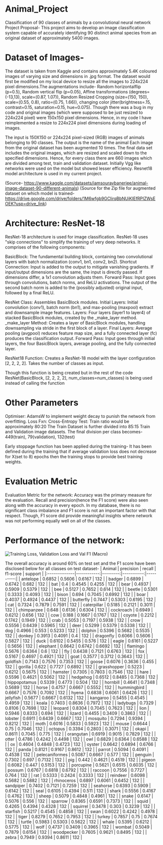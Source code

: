 # Animal_Project
Classification of 90 classes of animals by a convolutional neural network 
Project Proposal-
This project aims to develop an image classification system capable of accurately identifying 90 distinct animal species from an original dataset of approximately 5400 images. 

# Dataset of Images-  
The dataset is taken from Kaggle and contains approximately 5.4K coloured images of varying size and dimensions in .jpg format. The dataset would first be modified on my local device to resize all the images to 224x224 pixel dimensions.The augmentations include- Random horizontalflip (p=0.5), Random vertical flip (p=0.05), Affine transformations (degrees=(-13,13), scale=(0.87, 1.07)), Random Resized Cropping (size=(150, 150), scale=(0.55, 0.8), ratio=(0.75, 1.66)), changing color jitter(brightness=.15, contrast=0.15, saturation=0.15, hue=0.075). Though there was a bug in my code and original images (which were supposed to be just resized to 224x224 pixel) were 150x150 pixel dimensions. Hence, in my code I have reimplemented a resize to 224x224 pixel dimensions during loading of images.

The input is 150X150 or 224x224 pixel-sized (RGB) images of animals belonging to 90 classes. The output is the name of the animal
Each image from the original dataset has been augmented 10 times. The final data set includes the original images, which are resized and scaled down to the specified dimensions. Hence, for every class there are 660 images which are divided among test, train and validation dataset.
Initially Vgg like networks were used on the model but showed lesser efficiency. Resnet18 model architecture is used in my current project.

(Source- https://www.kaggle.com/datasets/iamsouravbanerjee/animal-image-dataset-90-different-animals)
(Source for the Zip file for augmented dataset on which model is trained- https://drive.google.com/drive/folders/1M6wfgb9GClirqBbNUiKIEfRPIZWsEOEK?usp=drive_link)

# Architecture: ResNet-18

ResNet-18 architecture is used for image classification. ResNet-18 uses "skip connections" to simplify the training of very deep networks.
It comprises of the following components:

BasicBlock:
The fundamental building block, containing two convolutional layers with batch normalization (conv1, bn1, conv2, bn2).
Shortcut Connection: Input is added to the output to mitigate vanishing gradients.
If input/output dimensions are the same, the input is directly passed.
If dimensions differ, a 1x1 convolution adjusts them.
Forward Pass: Input goes through convolutions, batch norms, and ReLU activations. The output of the second batch norm is added to the (possibly adjusted) original input, followed by a final ReLU.

ResNet Class:
Assembles BasicBlock modules.
Initial Layers: Initial convolution (conv1), batch norm (bn1), and max-pooling (maxpool) extract and downsample image features.
Layers: Four layers (layer1 to layer4) of stacked BasicBlock modules, created by the _make_layer method.
_make_layer Method: Creates a layer of BasicBlock modules, handling downsampling via stride in the first block of a layer.
Final Layers: Average pooling (avgpool) reduces feature map size, and a fully connected layer (fc) produces the classification output.
Forward Pass: Input goes through initial layers, the four BasicBlock layers, average pooling, and the fully connected layer.

ResNet18 Function:
Creates a ResNet-18 model with the layer configuration [2, 2, 2, 2].
Takes the number of classes as input.

Though this function is being created but in the rest of the code ResNet(BasicBlock, [2, 2, 2, 2], num_classes=num_classes) is being used instead of calling the function

# Other Parameters
Optimiser: AdamsW to implement weight decay to punish the network from overfitting. 
Loss Fxn: Cross-Entropy
Test: Train ratio would be approximately 80:20 
The Train Dataset is further divided into 85:15 Train and Validation image datasets. 
The final division per class becomes- 449(train), 79(validation), 132(test)

Early stoppage function has been applied during the training- 
It has been defined during the training that if average validation loss does not decrease for X(set to 8) epochs then the training stops to provide best training weights. 
# Evaluation Metric
Evaluation Metric for the network: Accuracy was the primary measure for the evaluation. Recall and precision(hence the F1 score) were also seen along with the accuracy in every epoch. In my database, there is no significant class imbalance and F1 score is not an important factor with that respect. Though, F1 score did provide meaningful insights where network was not performing equally well on all of the classes. 

# Performance of the network: 

![Training Loss, Validation Loss and Val F1 (Macro)](https://github.com/user-attachments/assets/177d0302-524f-495e-a31c-ea7bef411dbb)

The overall accuracy is around 60% on test set and the F1 score have been disclosed below for all classes on test dataset-
| Animal        |   precision |   recall |   f1-score |   support |
|:--------------|------------:|---------:|-----------:|----------:|
| antelope      |    0.6852  |   0.5606 |     0.6167 |       132 |
| badger        |    0.6899  |   0.6742 |     0.682  |       132 |
| bat           |    0.4     |   0.4545 |     0.4255 |       132 |
| bear          |    0.4937  |   0.5909 |     0.5379 |       132 |
| bee           |    0.5127  |   0.7652 |     0.614  |       132 |
| beetle        |    0.5301  |   0.3333 |     0.4093 |       132 |
| bison         |    0.694   |   0.7045 |     0.6992 |       132 |
| boar          |    0.4037  |   0.4924 |     0.4437 |       132 |
| butterfly     |    0.7447  |   0.5303 |     0.6195 |       132 |
| cat           |    0.7324  |   0.7879 |     0.7591 |       132 |
| caterpillar   |    0.5185  |   0.2121 |     0.3011 |       132 |
| chimpanzee    |    0.648   |   0.6136 |     0.6304 |       132 |
| cockroach     |    0.6949  |   0.6212 |     0.656  |       132 |
| cow           |    0.188   |   0.1667 |     0.1767 |       132 |
| coyote        |    0.2212  |   0.1742 |     0.1949 |       132 |
| crab          |    0.5053  |   0.7197 |     0.5938 |       132 |
| crow          |    0.5556  |   0.6439 |     0.5965 |       132 |
| deer          |    0.5299  |   0.5379 |     0.5338 |       132 |
| dog           |    0.4966  |   0.553  |     0.5233 |       132 |
| dolphin       |    0.5396  |   0.5682 |     0.5535 |       132 |
| donkey        |    0.3913  |   0.4091 |     0.4    |       132 |
| dragonfly     |    0.6066  |   0.5606 |     0.5827 |       132 |
| duck          |    0.6102  |   0.5455 |     0.576  |       132 |
| eagle         |    0.6161  |   0.5227 |     0.5656 |       132 |
| elephant      |    0.6642  |   0.6742 |     0.6692 |       132 |
| flamingo      |    0.5676  |   0.6364 |     0.6    |       132 |
| fly           |    0.6438  |   0.7121 |     0.6763 |       132 |
| fox           |    0.5167  |   0.4697 |     0.4921 |       132 |
| goat          |    0.3577  |   0.3712 |     0.3643 |       132 |
| goldfish      |    0.7143  |   0.7576 |     0.7353 |       132 |
| goose         |    0.6076  |   0.3636 |     0.455  |       132 |
| gorilla       |    0.622   |   0.7727 |     0.6892 |       132 |
| grasshopper   |    0.5223  |   0.6212 |     0.5675 |       132 |
| hamster       |    0.7305  |   0.7803 |     0.7546 |       132 |
| hare          |    0.5596  |   0.4621 |     0.5062 |       132 |
| hedgehog      |    0.6512  |   0.8485 |     0.7368 |       132 |
| hippopotamus  |    0.5339  |   0.4773 |     0.504  |       132 |
| hornbill      |    0.4641  |   0.7348 |     0.5689 |       132 |
| horse         |    0.4757  |   0.6667 |     0.5552 |       132 |
| hummingbird    |    0.6667  |   0.7576 |     0.7092 |       132 |
| hyena         |    0.6838  |   0.6061 |     0.6426 |       132 |
| jellyfish     |    0.5677  |   0.6667 |     0.6132 |       132 |
| kangaroo      |    0.5455  |   0.4545 |     0.4959 |       132 |
| koala         |    0.7403  |   0.8636 |     0.7972 |       132 |
| ladybugs      |    0.7329  |   0.8106 |     0.7698 |       132 |
| leopard       |    0.8304  |   0.7045 |     0.7623 |       132 |
| lion          |    0.5946  |   0.8333 |     0.694  |       132 |
| lizard        |    0.4455  |   0.3409 |     0.3863 |       132 |
| lobster       |    0.6911  |   0.6439 |     0.6667 |       132 |
| mosquito      |    0.7294  |   0.9394 |     0.8212 |       132 |
| moth          |    0.6016  |   0.5833 |     0.5923 |       132 |
| mouse         |    0.6644  |   0.75   |     0.7046 |       132 |
| octopus       |    0.3394  |   0.2803 |     0.3071 |       132 |
| okapi         |    0.8611  |   0.7045 |     0.775  |       132 |
| orangutan      |    0.6919  |   0.9015 |     0.7829 |       132 |
| otter         |    0.4786  |   0.4242 |     0.4498 |       132 |
| owl           |    0.6829  |   0.6364 |     0.6588 |       132 |
| ox            |    0.4604  |   0.4848 |     0.4723 |       132 |
| oyster        |    0.6642  |   0.6894 |     0.6766 |       132 |
| panda         |    0.8121  |   0.9167 |     0.8612 |       132 |
| parrot        |    0.5094  |   0.4091 |     0.4538 |       132 |
| pelecaniformes |    0.5087  |   0.6667 |     0.577  |       132 |
| penguin       |    0.7302  |   0.697  |     0.7132 |       132 |
| pig           |    0.442   |   0.4621 |     0.4519 |       132 |
| pigeon        |    0.6082  |   0.447  |     0.5153 |       132 |
| porcupine     |    0.5621  |   0.6515 |     0.6035 |       132 |
| possum        |    0.6767  |   0.6818 |     0.6792 |       132 |
| raccoon       |    0.7556  |   0.7727 |     0.764  |       132 |
| rat           |    0.5333  |   0.2424 |     0.3333 |       132 |
| reindeer      |    0.6098  |   0.5682 |     0.5882 |       132 |
| rhinoceros    |    0.6897  |   0.6061 |     0.6452 |       132 |
| sandpiper     |    0.7402  |   0.7121 |     0.7259 |       132 |
| seahorse      |    0.6393  |   0.5909 |     0.6142 |       132 |
| seal          |    0.6105  |   0.4394 |     0.511  |       132 |
| shark         |    0.5556  |   0.4167 |     0.4762 |       132 |
| sheep         |    0.5079  |   0.4848 |     0.4961 |       132 |
| snake         |    0.6147  |   0.5076 |     0.556  |       132 |
| sparrow       |    0.8365  |   0.6591 |     0.7373 |       132 |
| squid         |    0.4265  |   0.4394 |     0.4328 |       132 |
| squirrel      |    0.3478  |   0.303  |     0.3239 |       132 |
| starfish      |    0.5217  |   0.4545 |     0.4858 |       132 |
| swan          |    0.6022  |   0.4242 |     0.4978 |       132 |
| tiger         |    0.8279  |   0.7652 |     0.7953 |       132 |
| turkey        |    0.7857  |   0.75   |     0.7674 |       132 |
| turtle        |    0.5983  |   0.5303 |     0.5622 |       132 |
| whale         |    0.5395  |   0.6212 |     0.5775 |       132 |
| wolf          |    0.4737  |   0.3409 |     0.3965 |       132 |
| wombat        |    0.5049  |   0.7879 |     0.6154 |       132 |
| woodpecker    |    0.7605  |   0.9621 |     0.8495 |       132 |
| zebra         |    0.7949  |   0.9394 |     0.8611 |       132 |



